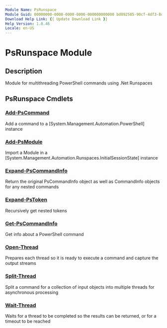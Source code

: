 ```yaml
---
Module Name: PsRunspace
Module Guid: 00000000-0000-0000-0000-000000000000 bd092585-90cf-4df3-8d14-ee2b5bb548a6
Download Help Link: {{ Update Download Link }}
Help Version: 1.0.46
Locale: en-US
---
```


# PsRunspace Module
## Description
Module for multithreading PowerShell commands using .Net Runspaces

## PsRunspace Cmdlets
### [Add-PsCommand](Add-PsCommand.md)
Add a command to a [System.Management.Automation.PowerShell] instance

### [Add-PsModule](Add-PsModule.md)
Import a Module in a [System.Management.Automation.Runspaces.InitialSessionState] instance

### [Expand-PsCommandInfo](Expand-PsCommandInfo.md)
Return the original PsCommandInfo object as well as CommandInfo objects for any nested commands

### [Expand-PsToken](Expand-PsToken.md)
Recursively get nested tokens

### [Get-PsCommandInfo](Get-PsCommandInfo.md)
Get info about a PowerShell command

### [Open-Thread](Open-Thread.md)
Prepares each thread so it is ready to execute a command and capture the output streams

### [Split-Thread](Split-Thread.md)
Split a command for a collection of input objects into multiple threads for asynchronous processing

### [Wait-Thread](Wait-Thread.md)
Waits for a thread to be completed so the results can be returned, or for a timeout to be reached


